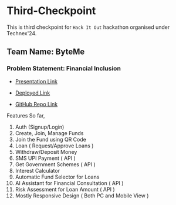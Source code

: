 # Third-Checkpoint

This is third checkpoint for `Hack It Out` hackathon organised under Technex'24.

## Team Name: ByteMe
### Problem Statement: Financial Inclusion

- <a href="https://www.canva.com/design/DAF_qc8UccI/gsZlfE0dNNoRwt-mKofK6A/edit?utm_content=DAF_qc8UccI&utm_campaign=designshare&utm_medium=link2&utm_source=sharebutton">Presentation Link</a>

- <a href="https://samriddhiapp.vercel.app/">Deployed Link </a>
- <a href="https://github.com/whysosaket/Samriddhi">GitHub Repo Link</a>

Features So far,
1. Auth (Signup/Login)
2. Create, Join, Manage Funds
3. Join the Fund using QR Code
4. Loan ( Request/Approve Loans )
5. Withdraw/Deposit Money
6. SMS UPI Payment ( API )
7. Get Government Schemes ( API )
8. Interest Calculator
9. Automatic Fund Selector for Loans
10. AI Assistant for Financial Consultation ( API )
11. Risk Assessment for Loan Amount ( API )
12. Mostly Responsive Design ( Both PC and Mobile View )


